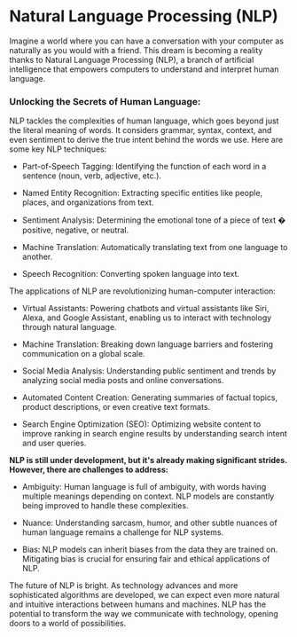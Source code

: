 # Natural Language Processing (NLP)

Imagine a world where you can have a conversation with your computer as naturally as you would with a friend. This dream is becoming a reality thanks to Natural Language Processing (NLP), a branch of artificial intelligence that empowers computers to understand and interpret human language.



### Unlocking the Secrets of Human Language:



NLP tackles the complexities of human language, which goes beyond just the literal meaning of words. It considers grammar, syntax, context, and even sentiment to derive the true intent behind the words we use. Here are some key NLP techniques:



- Part-of-Speech Tagging: Identifying the function of each word in a sentence (noun, verb, adjective, etc.).

- Named Entity Recognition: Extracting specific entities like people, places, and organizations from text.

- Sentiment Analysis: Determining the emotional tone of a piece of text � positive, negative, or neutral.

- Machine Translation: Automatically translating text from one language to another.

- Speech Recognition: Converting spoken language into text.

The applications of NLP are revolutionizing human-computer interaction:



- Virtual Assistants: Powering chatbots and virtual assistants like Siri, Alexa, and Google Assistant, enabling us to interact with technology through natural language.

- Machine Translation: Breaking down language barriers and fostering communication on a global scale.

- Social Media Analysis: Understanding public sentiment and trends by analyzing social media posts and online conversations.

- Automated Content Creation: Generating summaries of factual topics, product descriptions, or even creative text formats.

- Search Engine Optimization (SEO): Optimizing website content to improve ranking in search engine results by understanding search intent and user queries.

**NLP is still under development, but it's already making significant strides. However, there are challenges to address:**



- Ambiguity: Human language is full of ambiguity, with words having multiple meanings depending on context. NLP models are constantly being improved to handle these complexities.

- Nuance: Understanding sarcasm, humor, and other subtle nuances of human language remains a challenge for NLP systems.

- Bias: NLP models can inherit biases from the data they are trained on. Mitigating bias is crucial for ensuring fair and ethical applications of NLP.

The future of NLP is bright. As technology advances and more sophisticated algorithms are developed, we can expect even more natural and intuitive interactions between humans and machines. NLP has the potential to transform the way we communicate with technology, opening doors to a world of possibilities.